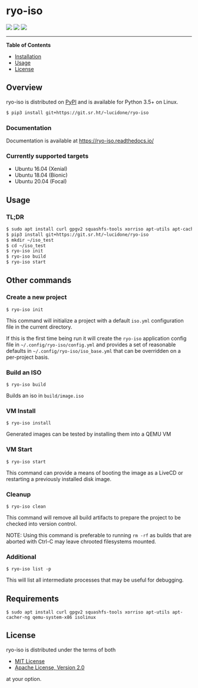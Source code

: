 # ryo-iso
[![](https://img.shields.io/pypi/v/ryo_iso.svg?style=flat)](https://pypi.org/project/ryo-iso/)
[![](https://builds.sr.ht/~lucidone/ryo-iso.svg)](https://builds.sr.ht/~lucidone/ryo-iso)
[![](https://readthedocs.org/projects/ryo-iso/badge/?version=latest)](https://ryo-iso.readthedocs.io/en/latest/?badge=latest)

-----

**Table of Contents**

* [Installation](#installation)
* [Usage](#usage)
* [License](#license)

## Overview

ryo-iso is distributed on [PyPI](https://pypi.org/project/ryo-iso/) and is available for
Python 3.5+ on Linux.

```bash
$ pip3 install git+https://git.sr.ht/~lucidone/ryo-iso
```

### Documentation
Documentation is available at https://ryo-iso.readthedocs.io/

### Currently supported targets
  - Ubuntu 16.04 (Xenial)
  - Ubuntu 18.04 (Bionic)
  - Ubuntu 20.04 (Focal)

## Usage

### TL;DR
```bash
$ sudo apt install curl gpgv2 squashfs-tools xorriso apt-utils apt-cacher-ng qemu-system-x86 isolinux
$ pip3 install git+https://git.sr.ht/~lucidone/ryo-iso
$ mkdir ~/iso_test
$ cd ~/iso_test
$ ryo-iso init
$ ryo-iso build
$ ryo-iso start
```

## Other commands
### Create a new project
`$ ryo-iso init`

This command will initialize a project with a default `iso.yml` configuration
file in the current directory.

If this is the first time being run it will create the `ryo-iso` application
config file in `~/.config/ryo-iso/config.yml` and provides a set of
reasonable defaults in `~/.config/ryo-iso/iso_base.yml` that can be overridden
on a per-project basis.

### Build an ISO
`$ ryo-iso build`

Builds an iso in `build/image.iso`

### VM Install
`$ ryo-iso install`

Generated images can be tested by installing them into a QEMU VM

### VM Start
`$ ryo-iso start`

This command can provide a means of booting the image as a LiveCD or restarting
a previously installed disk image.

### Cleanup
`$ ryo-iso clean`

This command will remove all build artifacts to prepare the project to be
checked into version control.

NOTE: Using this command is preferable to running `rm -rf` as builds that are
aborted with <key>Ctrl-C</key> may leave chrooted filesystems mounted.

### Additional
`$ ryo-iso list -p`

This will list all intermediate processes that may be useful for debugging.

## Requirements
`$ sudo apt install curl gpgv2 squashfs-tools xorriso apt-utils apt-cacher-ng qemu-system-x86 isolinux`

## License

ryo-iso is distributed under the terms of both

- [MIT License](https://choosealicense.com/licenses/mit)
- [Apache License, Version 2.0](https://choosealicense.com/licenses/apache-2.0)

at your option.
